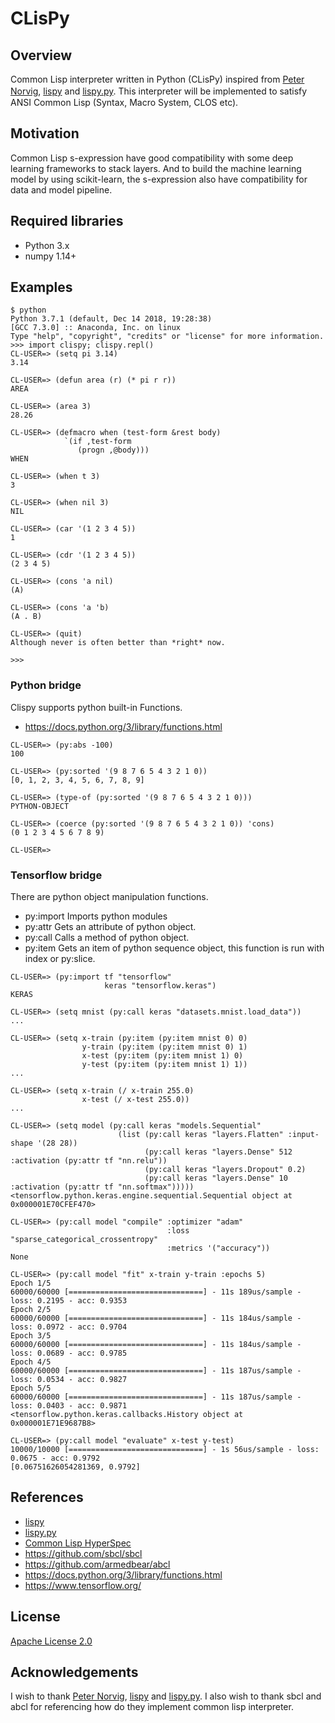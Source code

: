 # CLisPy

## Overview
Common Lisp interpreter written in Python (CLisPy) inspired from [Peter Norvig](http://norvig.com/), [lispy](http://norvig.com/lispy.html) and [lispy.py](http://norvig.com/lispy2.html). This interpreter will be implemented to satisfy　ANSI Common Lisp (Syntax, Macro System, CLOS etc).

## Motivation
Common Lisp s-expression have good compatibility with some deep learning frameworks to stack layers. And to build the machine learning model by using scikit-learn, the s-expression also have compatibility for data and model pipeline.

## Required libraries
- Python 3.x
- numpy 1.14+

## Examples
```
$ python
Python 3.7.1 (default, Dec 14 2018, 19:28:38) 
[GCC 7.3.0] :: Anaconda, Inc. on linux
Type "help", "copyright", "credits" or "license" for more information.
>>> import clispy; clispy.repl()
CL-USER=> (setq pi 3.14)
3.14

CL-USER=> (defun area (r) (* pi r r))
AREA

CL-USER=> (area 3)
28.26

CL-USER=> (defmacro when (test-form &rest body)
            `(if ,test-form
               (progn ,@body)))
WHEN

CL-USER=> (when t 3)
3

CL-USER=> (when nil 3)
NIL

CL-USER=> (car '(1 2 3 4 5))
1

CL-USER=> (cdr '(1 2 3 4 5))
(2 3 4 5)

CL-USER=> (cons 'a nil)
(A)

CL-USER=> (cons 'a 'b)
(A . B)

CL-USER=> (quit)
Although never is often better than *right* now.

>>> 
```

### Python bridge

Clispy supports python built-in Functions.
- https://docs.python.org/3/library/functions.html

```
CL-USER=> (py:abs -100)
100

CL-USER=> (py:sorted '(9 8 7 6 5 4 3 2 1 0))
[0, 1, 2, 3, 4, 5, 6, 7, 8, 9]

CL-USER=> (type-of (py:sorted '(9 8 7 6 5 4 3 2 1 0)))
PYTHON-OBJECT

CL-USER=> (coerce (py:sorted '(9 8 7 6 5 4 3 2 1 0)) 'cons)
(0 1 2 3 4 5 6 7 8 9)

CL-USER=>
```

### Tensorflow bridge

There are python object manipulation functions.
- py:import Imports python modules
- py:attr Gets an attribute of python object.
- py:call Calls a method of python object.
- py:item Gets an item of python sequence object, this function is run with index or py:slice.

```
CL-USER=> (py:import tf "tensorflow"
                     keras "tensorflow.keras")
KERAS

CL-USER=> (setq mnist (py:call keras "datasets.mnist.load_data"))
...

CL-USER=> (setq x-train (py:item (py:item mnist 0) 0)
                y-train (py:item (py:item mnist 0) 1)
                x-test (py:item (py:item mnist 1) 0)
                y-test (py:item (py:item mnist 1) 1))
...

CL-USER=> (setq x-train (/ x-train 255.0)
                x-test (/ x-test 255.0))
...

CL-USER=> (setq model (py:call keras "models.Sequential"
                        (list (py:call keras "layers.Flatten" :input-shape '(28 28))
                              (py:call keras "layers.Dense" 512 :activation (py:attr tf "nn.relu"))
                              (py:call keras "layers.Dropout" 0.2)
                              (py:call keras "layers.Dense" 10 :activation (py:attr tf "nn.softmax")))))
<tensorflow.python.keras.engine.sequential.Sequential object at 0x000001E70CFEF470>

CL-USER=> (py:call model "compile" :optimizer "adam"
                                   :loss "sparse_categorical_crossentropy"
                                   :metrics '("accuracy"))
None

CL-USER=> (py:call model "fit" x-train y-train :epochs 5)
Epoch 1/5
60000/60000 [==============================] - 11s 189us/sample - loss: 0.2195 - acc: 0.9353
Epoch 2/5
60000/60000 [==============================] - 11s 184us/sample - loss: 0.0972 - acc: 0.9704
Epoch 3/5
60000/60000 [==============================] - 11s 184us/sample - loss: 0.0689 - acc: 0.9785
Epoch 4/5
60000/60000 [==============================] - 11s 187us/sample - loss: 0.0534 - acc: 0.9827
Epoch 5/5
60000/60000 [==============================] - 11s 187us/sample - loss: 0.0403 - acc: 0.9871
<tensorflow.python.keras.callbacks.History object at 0x000001E71E9687B8>

CL-USER=> (py:call model "evaluate" x-test y-test)
10000/10000 [==============================] - 1s 56us/sample - loss: 0.0675 - acc: 0.9792
[0.06751626054281369, 0.9792]
```

## References
- [lispy](http://norvig.com/lispy.html)
- [lispy.py](http://norvig.com/lispy2.html)
- [Common Lisp HyperSpec](http://www.lispworks.com/documentation/HyperSpec/Front/index.htm)
- https://github.com/sbcl/sbcl
- https://github.com/armedbear/abcl
- https://docs.python.org/3/library/functions.html
- https://www.tensorflow.org/

## License
[Apache License 2.0](https://github.com/takahish/clispy/blob/master/LICENSE)

## Acknowledgements
I wish to thank [Peter Norvig](http://norvig.com/), [lispy](http://norvig.com/lispy.html) and [lispy.py](http://norvig.com/lispy2.html). I also wish to thank sbcl and abcl for referencing how do they implement common lisp interpreter.
